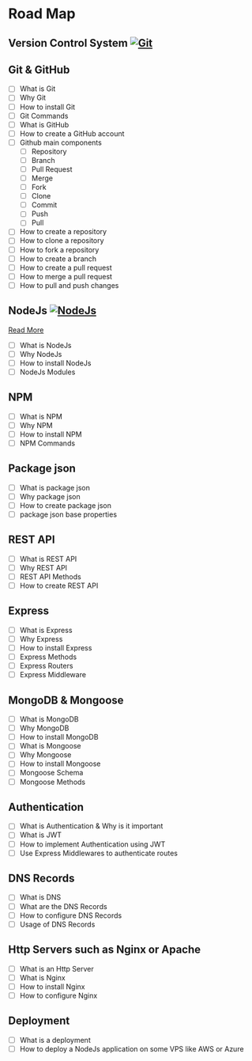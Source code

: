 # Road Map

## Version Control System [![Git](https://img.shields.io/badge/Git-20.0.0-green)](https://git-scm.com/)

## Git & GitHub

- [ ] What is Git
- [ ] Why Git
- [ ] How to install Git
- [ ] Git Commands
- [ ] What is GitHub
- [ ] How to create a GitHub account
- [ ] Github main components
  - [ ] Repository
  - [ ] Branch
  - [ ] Pull Request
  - [ ] Merge
  - [ ] Fork
  - [ ] Clone
  - [ ] Commit
  - [ ] Push
  - [ ] Pull
- [ ] How to create a repository
- [ ] How to clone a repository
- [ ] How to fork a repository
- [ ] How to create a branch
- [ ] How to create a pull request
- [ ] How to merge a pull request
- [ ] How to pull and push changes

## NodeJs [![NodeJs](https://img.shields.io/badge/NodeJs-20.0.0-green)](https://nodejs.org/en/)

[Read More]()

- [ ] What is NodeJs
- [ ] Why NodeJs
- [ ] How to install NodeJs
- [ ] NodeJs Modules

## NPM

- [ ] What is NPM
- [ ] Why NPM
- [ ] How to install NPM
- [ ] NPM Commands

## Package json

- [ ] What is package json
- [ ] Why package json
- [ ] How to create package json
- [ ] package json base properties

## REST API

- [ ] What is REST API
- [ ] Why REST API
- [ ] REST API Methods
- [ ] How to create REST API

## Express

- [ ] What is Express
- [ ] Why Express
- [ ] How to install Express
- [ ] Express Methods
- [ ] Express Routers
- [ ] Express Middleware

## MongoDB & Mongoose

- [ ] What is MongoDB
- [ ] Why MongoDB
- [ ] How to install MongoDB
- [ ] What is Mongoose
- [ ] Why Mongoose
- [ ] How to install Mongoose
- [ ] Mongoose Schema
- [ ] Mongoose Methods

## Authentication

- [ ] What is Authentication & Why is it important
- [ ] What is JWT
- [ ] How to implement Authentication using JWT
- [ ] Use Express Middlewares to authenticate routes

## DNS Records

- [ ] What is DNS
- [ ] What are the DNS Records
- [ ] How to configure DNS Records
- [ ] Usage of DNS Records

## Http Servers such as Nginx or Apache

- [ ] What is an Http Server
- [ ] What is Nginx
- [ ] How to install Nginx
- [ ] How to configure Nginx

## Deployment

- [ ] What is a deployment
- [ ] How to deploy a NodeJs application on some VPS like AWS or Azure
